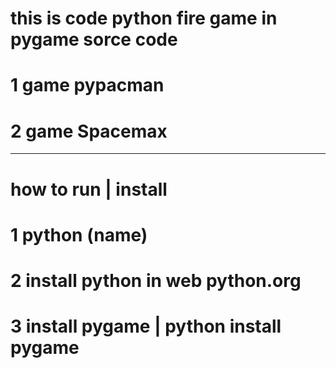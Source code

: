 #  this is code python fire game in pygame sorce code
#  1 game pypacman
#  2 game Spacemax
-----------------------------------------------------


#  how to run | install
#  1 python (name)
#  2 install python in web python.org
#  3 install pygame | python install pygame
